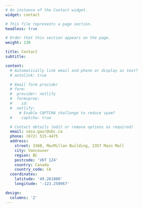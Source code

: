 ```yaml
---
# An instance of the Contact widget.
widget: contact

# This file represents a page section.
headless: true

# Order that this section appears on the page.
weight: 130

title: Contact
subtitle:

content:
  # Automatically link email and phone or display as text?
  # autolink: true

  # Email form provider
  # form:
  #  provider: netlify
  #  formspree:
  #    id:
  #  netlify:
      # Enable CAPTCHA challenge to reduce spam?
  #    captcha: true

  # Contact details (edit or remove options as required)
  email: vasu.gaur@ubc.ca
  phone: (672) 515-4475
  address:
    street: 336B, MacMillan Building, 2357 Main Mall 
    city: Vancouver
    region: BC
    postcode: 'V6T 1Z4'
    country: Canada
    country_code: CA
  coordinates:
    latitude: '49.261080'
    longitude: '-123.250967'

design:
  columns: '2'
---
```


